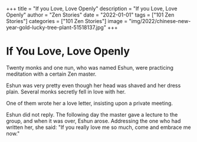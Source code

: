 +++
title = "If you Love, Love Openly"
description = "If you Love, Love Openly"
author = "Zen Stories"
date = "2022-01-01"
tags = ["101 Zen Stories"]
categories = ["101 Zen Stories"]
image =  "img/2022/chinese-new-year-gold-lucky-tree-plant-51518137.jpg"
+++

# If You Love, Love Openly

Twenty monks and one nun, who was named Eshun, were practicing meditation with a certain Zen master.

Eshun was very pretty even though her head was shaved and her dress plain. Several monks secretly fell in love with her.

One of them wrote her a love letter, insisting upon a private meeting.

Eshun did not reply. The following day the master gave a lecture to the group, and when it was over, Eshun arose. Addressing the one who had written her, she said: "If you really love me so much, come and embrace me now."
